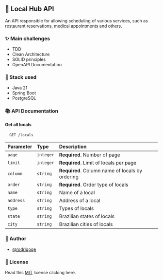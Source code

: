 ## 🥡 Local Hub API
An API responsible for allowing scheduling of various services, such as restaurant reservations, medical appointments and others.

### ✨ Main challenges
- TDD
- Clean Architecture
- SOLID principles
- OpenAPI Documentation

### 🧰 Stack used
- Java 21
- Spring Boot
- PostgreSQL

### 📚 API Documentation
#### Get all locals
```http
  GET /locals
```

| Parameter   | Type       | Description                           |
| :---------- | :--------- | :---------------------------------- |
| `page` | `integer` | **Required**. Number of page  |
| `limit` | `integer` | **Required**. Limit of locals per page  |
| `column` | `string` | **Required**. Column name of locals by ordering  |
| `order` | `string` | **Required**. Order type of locals  |
| `name` | `string` | Name of a local  |
| `address` | `string` | Address of a local  |
| `type` | `string` | Types of locals  |
| `state` | `string` | Brazilian states of locals  |
| `city` | `string` | Brazilian cities of locals  |

### 👋 Author
- [@rodrigoge](https://www.github.com/rodrigoge)

### 📝 License
Read this [MIT](https://github.com/rodrigoge/local-hub-api/blob/main/LICENSE) license clicking here.
